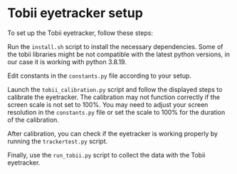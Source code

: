# Tobii eyetracker setup
To set up the Tobii eyetracker, follow these steps:

Run the `install.sh` script to install the necessary dependencies. Some of the tobii libraries might be not compatible with the latest python versions, in our case it is working with python 3.8.19.

Edit constants in the `constants.py` file according to your setup.

Launch the `tobii_calibration.py` script and follow the displayed steps to calibrate the eyetracker. The calibration may not function correctly if the screen scale is not set to 100%. You may need to adjust your screen resolution in the `constants.py` file or set the scale to 100% for the duration of the calibration.

After calibration, you can check if the eyetracker is working properly by running the `trackertest.py` script.

Finally, use the `run_tobii.py` script to collect the data with the Tobii eyetracker.
